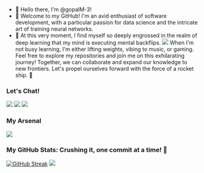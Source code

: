 - 👋 Hello there, I'm @gopalM-3!
- 👀 Welcome to my GitHub! I'm an avid enthusiast of software development, with a particular passion for data science and the intricate art of training neural networks.
- 🌱 At this very moment, I find myself so deeply engrossed in the realm of deep learning that my mind is executing mental backflips.
![](https://komarev.com/ghpvc/?username=gopalM-3)
When I'm not busy learning, I'm either lifting weights, vibing to music, or gaming. Feel free to explore my repositories and join me on this exhilarating journey! Together, we can collaborate and expand our knowledge to new frontiers. Let's propel ourselves forward with the force of a rocket ship. 🚀

### Let's Chat!
[![](https://skillicons.dev/icons?i=gmail)](mailto:gopalmatcha2003@gmail.com)
[![](https://skillicons.dev/icons?i=linkedin)](https://www.linkedin.com/in/gopalmatcha/)
[![](https://skillicons.dev/icons?i=discord)](https://discord.com/users/apollo.iii/)

### My Arsenal
[![](https://skillicons.dev/icons?i=html,css,js,jquery,react,nodejs,ts,express,py,django,flask,fastapi,selenium,tensorflow,pytorch,sklearn,docker,kotlin,androidstudio,dart,flutter,mysql,mongodb,sqlite,postgres,aws,c,cpp,vscode,androidstudio,matlab,r,stackoverflow,vim,webpack,linux,figma)](https://skillicons.dev)

### My GitHub Stats: Crushing it, one commit at a time! 🚀
[![GitHub Streak](https://streak-stats.demolab.com/?user=gopalM-3&theme=dark-smoky&hide_border=true)](https://git.io/streak-stats)
![](https://github-readme-stats.vercel.app/api/top-langs/?username=gopalM-3&layout=compact&hide_border=true&bg_color=0a0d10&title_color=59ded6&text_color=3c8484)
<!---
gopalM-3/gopalM-3 is a ✨ special ✨ repository because its `README.md` (this file) appears on your GitHub profile.
You can click the Preview link to take a look at your changes.
--->
